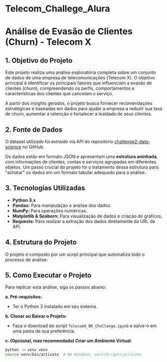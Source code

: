 # Telecom_Challege_Alura

# Análise de Evasão de Clientes (Churn) - Telecom X

## 1. Objetivo do Projeto

Este projeto realiza uma análise exploratória completa sobre um conjunto de dados de uma empresa de telecomunicações (Telecom X). O objetivo principal é identificar os principais fatores que influenciam a evasão de clientes (churn), compreendendo os perfis, comportamentos e características dos clientes que cancelam o serviço.

A partir dos insights gerados, o projeto busca fornecer recomendações estratégicas e baseadas em dados para ajudar a empresa a reduzir sua taxa de churn, aumentar a retenção e fortalecer a lealdade de seus clientes.

## 2. Fonte de Dados

O dataset utilizado foi extraído via API do repositório [challenge2-data-science](https://github.com/ingridcristh/challenge2-data-science/blob/main/TelecomX_Data.json) no GitHub.

Os dados estão em formato JSON e apresentam uma **estrutura aninhada**, com informações de clientes, contas e serviços agrupadas em diferentes objetos. Um passo crucial do projeto foi o tratamento dessa estrutura para "achatar" os dados em um formato tabular adequado para a análise.

## 3. Tecnologias Utilizadas

* **Python 3.x**
* **Pandas:** Para manipulação e análise dos dados.
* **NumPy:** Para operações numéricas.
* **Matplotlib & Seaborn:** Para visualização de dados e criação de gráficos.
* **Requests:** Para realizar a extração dos dados diretamente da URL da API.

## 4. Estrutura do Projeto

O projeto é composto por um script principal que automatiza todo o processo de análise:

## 5. Como Executar o Projeto

Para replicar esta análise, siga os passos abaixo:

**a. Pré-requisitos:**
* Ter o Python 3 instalado em seu sistema.

**b. Clonar ou Baixar o Projeto:**
* Faça o download do script `TelecomX_BR_Challenge.ipynb` e salve-o em uma pasta de sua preferência.

**c. (Opcional, mas recomendado) Criar um Ambiente Virtual:**
```bash
python -m venv venv
source venv/bin/activate  # No Windows: venv\Scripts\activate
